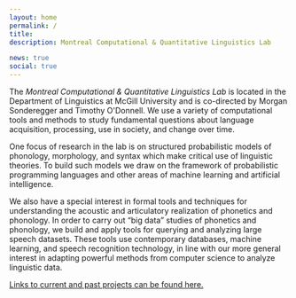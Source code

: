 ```yaml
---
layout: home
permalink: /
title:
description: Montreal Computational & Quantitative Linguistics Lab

news: true
social: true
---
```


The *Montreal Computational & Quantitative Linguistics Lab* is located in the Department of Linguistics at McGill University and is co-directed by Morgan Sonderegger and Timothy O'Donnell. We use a variety of computational tools and methods to study fundamental questions about language acquisition, processing, use in society, and change over time.

One focus of research in the lab is on structured probabilistic models of phonology, morphology, and syntax which make critical use of linguistic theories. To build such models we draw on the framework of probabilistic programming languages and other areas of machine learning and artificial intelligence.

We also have a special interest in formal tools and techniques for understanding the acoustic and articulatory realization of phonetics and phonology. In order to carry out “big data” studies of phonetics and phonology, we build and apply tools for querying and analyzing large speech datasets. These tools use contemporary databases, machine learning, and speech recognition technology, in line with our more general interest in adapting powerful methods from computer science to analyze linguistic data.

[Links to current and past projects can be found here.](Resources)

